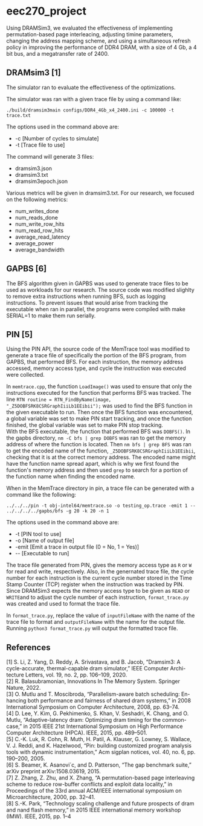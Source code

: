 # eec270_project
Using DRAMSim3, we evaluated the effectiveness of implementing permutation-based page interleacing, adjusting timine parameters, changing the address mapping scheme, and using a simultaneous refresh policy in improving the performance of DDR4 DRAM, with a size of 4 Gb, a 4 bit bus, and a megatransfer rate of 2400.  

## DRAMsim3 [1]
The simulator ran to evaluate the effectiveness of the optimizations.  

The simulator was ran with a given trace file by using a command like:  
```
./build/dramsim3main configs/DDR4_4Gb_x4_2400.ini -c 100000 -t trace.txt
```
The options used in the command above are:  
- \-c [Number of cycles to simulate]
- \-t [Trace file to use]

The command will generate 3 files:  
- dramsim3.json
- dramsim3.txt
- dramsim3epoch.json

Various metrics will be given in dramsim3.txt. For our research, we focused on the following metrics:  
- num_writes_done  
- num_reads_done  
- num_write_row_hits  
- num_read_row_hits  
- average_read_latency  
- average_power  
- average_bandwidth

## GAPBS [6]
The BFS algorithm given in GAPBS was used to generate trace files to be used as workloads for our research. The source code was modified slighlty to remove extra instructions when running BFS, such as logging instructions.
To prevent issues that would arise from tracking the executable when ran in parallel, the programs were compiled with make SERIAL=1 to make them run serially.

## PIN [5]
Using the PIN API, the source code of the MemTrace tool was modified to generate a trace file of specifically the portion of the BFS program, from GAPBS, that performed BFS. For each instruction, the memory address accessed, memory access type, and cycle the instruction was executed were collected.  

In `memtrace.cpp`, the function `LoadImage()` was used to ensure that only the instructions executed for the function that performs BFS was tracked. The line `RTN routine = RTN_FindByName(image, "_Z5DOBFSRK8CSRGraphIiiLb1EEibii");` was used to find the BFS function in the given executable to run. Then once the BFS function was encountered, a global variable was set to make PIN start tracking, and once the function finished, the global variable was set to make PIN stop tracking.  
With the BFS executable, the function that performed BFS was `DOBFS()`. In the gapbs directory, `nm -C bfs | grep DOBFS` was ran to get the memory address of where the function is located. Then `nm bfs | grep BFS` was ran to get the encoded name of the function, `_Z5DOBFSRK8CSRGraphIiiLb1EEibii`, checking that it is at the correct memory address. The encoded name might have the function name spread apart, which is why we first found the function's memory address and then used `grep` to search for a portion of the function name when finding the encoded name.

When in the MemTrace directory in pin, a trace file can be generated with a command like the following:  
```
../../../pin -t obj-intel64/memtrace.so -o testing_op.trace -emit 1 -- ../../../../gapbs/bfs -g 20 -k 20 -n 1
```
The options used in the command above are:  
- \-t [PIN tool to use]
- \-o [Name of output file]
- \-emit [Emit a trace in output file (0 = No, 1 = Yes)]
- \-\- [Executable to run]

The trace file generated from PIN, gives the memory access type as `R` or `W` for read and write, respectively. Also, in the genernated trace file, the cycle number for each instruction is the current cycle number stored in the Time Stamp Counter (TCP) register when the instruction was tracked by PIN. Since DRAMSim3 expects the memory access type to be given as `READ` or `WRITE`and to adjust the cycle number of each instruction, `format_trace.py` was created and used to format the trace file.  

In `format_trace.py`, replace the value of `inputFileName` with the name of the trace file to format and `outputFileName` with the name for the output file. Running `python3 format_trace.py` will output the formatted trace file.  

## References
[1] S. Li, Z. Yang, D. Reddy, A. Srivastava, and B. Jacob, “Dramsim3: A
cycle-accurate, thermal-capable dram simulator,” IEEE Computer Archi-
tecture Letters, vol. 19, no. 2, pp. 106–109, 2020.  
[2] R. Balasubramonian, Innovations In The Memory System. Springer
Nature, 2022.  
[3] O. Mutlu and T. Moscibroda, “Parallelism-aware batch scheduling: En-
hancing both performance and fairness of shared dram systems,” in 2008
International Symposium on Computer Architecture, 2008, pp. 63–74.  
[4] D. Lee, Y. Kim, G. Pekhimenko, S. Khan, V. Seshadri, K. Chang,
and O. Mutlu, “Adaptive-latency dram: Optimizing dram timing for the
common-case,” in 2015 IEEE 21st International Symposium on High
Performance Computer Architecture (HPCA). IEEE, 2015, pp. 489–501.  
[5] C.-K. Luk, R. Cohn, R. Muth, H. Patil, A. Klauser, G. Lowney,
S. Wallace, V. J. Reddi, and K. Hazelwood, “Pin: building customized
program analysis tools with dynamic instrumentation,” Acm sigplan
notices, vol. 40, no. 6, pp. 190–200, 2005.  
[6] S. Beamer, K. Asanovi´c, and D. Patterson, “The gap benchmark suite,”
arXiv preprint arXiv:1508.03619, 2015.  
[7] Z. Zhang, Z. Zhu, and X. Zhang, “A permutation-based page interleaving
scheme to reduce row-buffer conflicts and exploit data locality,” in
Proceedings of the 33rd annual ACM/IEEE international symposium on
Microarchitecture, 2000, pp. 32–41.  
[8] S.-K. Park, “Technology scaling challenge and future prospects of dram
and nand flash memory,” in 2015 IEEE international memory workshop
(IMW). IEEE, 2015, pp. 1–4
